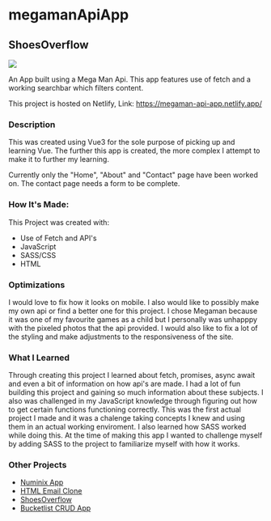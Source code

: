 # megamanApiApp
<h2>ShoesOverflow</h2>

<img src="https://user-images.githubusercontent.com/84154978/139719745-a6b8372d-0271-4972-baa7-3943aa6aec7e.gif" >

An App built using a Mega Man Api. This app features use of fetch and a working searchbar which filters content.

This project is hosted on Netlify,
Link: https://megaman-api-app.netlify.app/

<h3>Description</h3>

This was created using Vue3 for the sole purpose of picking up and learning Vue. The further this app is created, the more complex I attempt to make it to further my learning.

Currently only the "Home", "About" and "Contact" page have been worked on. The contact page needs a form to be complete.

<h3>How It's Made:</h3>

This Project was created with: 
<ul>
<li>Use of Fetch and API's</li>
<li>JavaScript</li>
<li>SASS/CSS</li>
<li>HTML</li>
</ul>

<h3>Optimizations</h3>

I would love to fix how it looks on mobile. I also would like to possibly make my own api or find a better one for this project. I chose Megaman because it was one of my favourite games as a child but I personally was unhapppy with the pixeled photos that the api provided. I would also like to fix a lot of the styling and make adjustments to the responsiveness of the site.  

<h3>What I Learned</h3>

Through creating this project I learned about fetch, promises, async await and even a bit of information on how api's are made. I had a lot of fun building this project and gaining so much information about these subjects. I also was challenged in my JavaScript knowledge through figuring out how to get certain functions functioning correctly. This was the first actual project I made and it was a chalenge taking concepts I knew and using them in an actual working enviroment. I also learned how SASS worked while doing this. At the time of making this app I wanted to challenge myself by adding SASS to the project to familiarize myself with how it works. 

<h3>Other Projects</h3>
<ul>
<li><a href="https://github.com/Markphilbert/numinix">Numinix App</a></li>
<li><a href="https://github.com/Markphilbert/HTML-Email">HTML Email Clone</a></li>
<li><a href="https://github.com/Markphilbert/ShoesOverflow">ShoesOverflow</a></li>
<li><a href="https://github.com/Markphilbert/bucketlist">Bucketlist CRUD App</a></li>
</ul>
